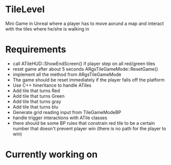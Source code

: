 # TileLevel
Mini Game in Unreal where a player has to move aorund a map and interact with the tiles where he/she is walking in

# Requirements

- call ATileHUD::ShowEndScreen() if player step on all red/green tiles
- reset game after about 5 seconds ARgsTileGameMode::ResetGame()
- implement all the method from ARgsTileGameMode
- The game should be reset immediately if the player falls off the platform
- Use C++ hineritance to handle ATiles
- Add tile that turns Red
- Add tile that turns Green
- Add tile that turns gray
- Add tile that turns blu
- Generate grid reading input from TileGameModeBP
- handle trigger interactions with ATile classes
- there should be some BP rules that constrain red tile to be a certain number that doesn't prevent player win (there is no path for the player to win)

# Currently working on


